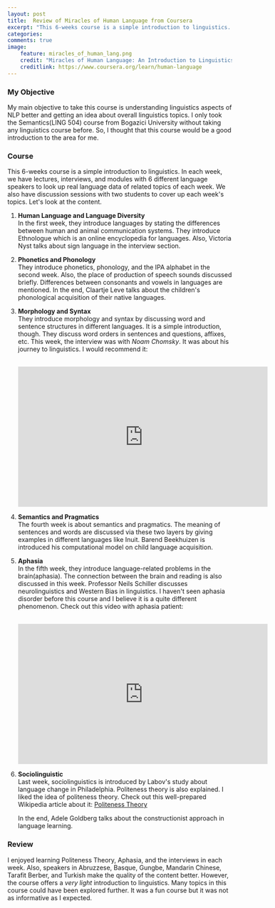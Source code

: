 ```yaml
---
layout: post
title:  Review of Miracles of Human Language from Coursera
excerpt: "This 6-weeks course is a simple introduction to linguistics. In each week, we have lectures, interviews, and modules with 6 different language speakers to look up real language data of related topics of each week. We also have discussion sessions with two students to cover up each week's topics."
categories: 
comments: true
image:
    feature: miracles_of_human_lang.png
    credit: "Miracles of Human Language: An Introduction to Linguistics"
    creditlink: https://www.coursera.org/learn/human-language
---
```


###  My Objective
My main objective to take this course is understanding linguistics aspects of NLP better and getting an idea about overall linguistics topics. I only took the Semantics(LING 504) course from Bogazici University without taking any linguistics course before. So, I thought that this course would be a good introduction to the area for me.

### Course

This 6-weeks course is a simple introduction to linguistics. In each week, we have lectures, interviews, and modules with 6 different language speakers to look up real language data of related topics of each week. We also have discussion sessions with two students to cover up each week's topics. Let's look at the content.

1. **Human Language and Language Diversity**<br>
    In the first week, they introduce languages by stating the differences between human and animal communication systems. They introduce Ethnologue which is an online encyclopedia for languages. Also, Victoria Nyst talks about sign language in the interview section.

2. **Phonetics and Phonology**<br>
    They introduce phonetics, phonology, and the IPA alphabet in the second week. Also, the place of production of speech sounds discussed briefly. Differences between consonants and vowels in languages are mentioned. In the end, Claartje Leve talks about the children's phonological acquisition of their native languages.

3. **Morphology and Syntax**<br>
    They introduce morphology and syntax by discussing word and sentence structures in different languages. It is a simple introduction, though. They discuss word orders in sentences and questions, affixes, etc. This week, the interview was with *Noam Chomsky*. It was about his journey to linguistics. I would recommend it:<br><br>
    <div align="center">
    <iframe width="560" height="315" src="https://www.youtube.com/embed/VsyOVxEqJsI" frameborder="0" allow="accelerometer; autoplay; encrypted-media; gyroscope; picture-in-picture" allowfullscreen></iframe>
    </div>

4. **Semantics and Pragmatics**<br>
    The fourth week is about semantics and pragmatics. The meaning of sentences and words are discussed via these two layers by giving examples in different languages like Inuit. Barend Beekhuizen is introduced his computational model on child language acquisition.

5. **Aphasia**<br>
    In the fifth week, they introduce language-related problems in the brain(aphasia). The connection between the brain and reading is also discussed in this week. Professor Neils Schiller discusses neurolinguistics and Western Bias in linguistics. I haven't seen aphasia disorder before this course and I believe it is a quite different phenomenon. Check out this video with aphasia patient:<br><br>
    <div align="center">
    <iframe width="560" height="315" src="https://www.youtube.com/embed/3oef68YabD0?start=5" frameborder="0" allow="accelerometer; autoplay; encrypted-media; gyroscope; picture-in-picture" allowfullscreen></iframe>
    </div>
6. **Sociolinguistic**<br>
    Last week, sociolinguistics is introduced by Labov's study about language change in Philadelphia. Politeness theory is also explained. I liked the idea of politeness theory. Check out this well-prepared Wikipedia article about it: [Politeness Theory](https://en.wikipedia.org/wiki/Politeness_theory)

    In the end, Adele Goldberg talks about the constructionist approach in language learning.



### Review
I enjoyed learning Politeness Theory, Aphasia, and the interviews in each week. Also, speakers in Abruzzese, Basque, Gungbe, Mandarin Chinese, Tarafit Berber, and Turkish make the quality of the content better. However, the course offers a *very light* introduction to linguistics. Many topics in this course could have been explored further. It was a fun course but it was not as informative as I expected.